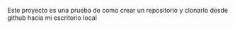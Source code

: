 Este proyecto es una prueba de como crear un repositorio y clonarlo desde github hacia mi escritorio local
